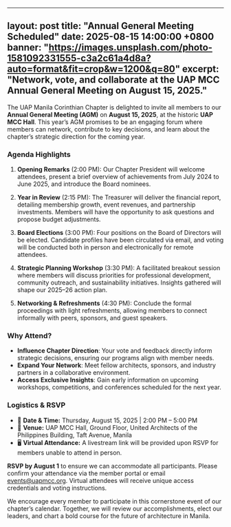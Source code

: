 <!-- Sample post: _posts/2025-08-15-annual-general-meeting.md -->
---
layout: post
title: "Annual General Meeting Scheduled"
date: 2025-08-15 14:00:00 +0800
banner: "https://images.unsplash.com/photo-1581092331555-c3a2c61a4d8a?auto=format&fit=crop&w=1200&q=80"
excerpt: "Network, vote, and collaborate at the UAP MCC Annual General Meeting on August 15, 2025."
---

The UAP Manila Corinthian Chapter is delighted to invite all members to our **Annual General Meeting (AGM)** on **August 15, 2025**, at the historic **UAP MCC Hall**. This year’s AGM promises to be an engaging forum where members can network, contribute to key decisions, and learn about the chapter’s strategic direction for the coming year.

### Agenda Highlights

1. **Opening Remarks** (2:00 PM): Our Chapter President will welcome attendees, present a brief overview of achievements from July 2024 to June 2025, and introduce the Board nominees.

2. **Year in Review** (2:15 PM): The Treasurer will deliver the financial report, detailing membership growth, event revenues, and partnership investments. Members will have the opportunity to ask questions and propose budget adjustments.

3. **Board Elections** (3:00 PM): Four positions on the Board of Directors will be elected. Candidate profiles have been circulated via email, and voting will be conducted both in person and electronically for remote attendees.

4. **Strategic Planning Workshop** (3:30 PM): A facilitated breakout session where members will discuss priorities for professional development, community outreach, and sustainability initiatives. Insights gathered will shape our 2025–26 action plan.

5. **Networking & Refreshments** (4:30 PM): Conclude the formal proceedings with light refreshments, allowing members to connect informally with peers, sponsors, and guest speakers.

### Why Attend?

- **Influence Chapter Direction**: Your vote and feedback directly inform strategic decisions, ensuring our programs align with member needs.
- **Expand Your Network**: Meet fellow architects, sponsors, and industry partners in a collaborative environment.
- **Access Exclusive Insights**: Gain early information on upcoming workshops, competitions, and conferences scheduled for the next year.

### Logistics & RSVP

- 📅 **Date & Time:** Thursday, August 15, 2025 | 2:00 PM – 5:00 PM
- 📍 **Venue:** UAP MCC Hall, Ground Floor, United Architects of the Philippines Building, Taft Avenue, Manila
- 🖥️ **Virtual Attendance:** A livestream link will be provided upon RSVP for members unable to attend in person.

**RSVP by August 1** to ensure we can accommodate all participants. Please confirm your attendance via the member portal or email events@uapmcc.org. Virtual attendees will receive unique access credentials and voting instructions.

We encourage every member to participate in this cornerstone event of our chapter’s calendar. Together, we will review our accomplishments, elect our leaders, and chart a bold course for the future of architecture in Manila.
